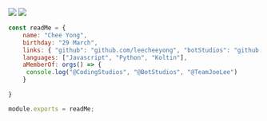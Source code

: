 ![](https://shields-production.up.railway.app/endpoint?url=https://garden.is-a.dev/v2/discordstatus/785783071244025867)
![](https://shields-production.up.railway.app/endpoint?url=https://garden.is-a.dev/v2/discordactivity/785783071244025867)
```js
const readMe = {
    name: "Chee Yong",
    birthday: "29 March",
    links: { "github": "github.com/leecheeyong", "botStudios": "github.com/BotStudios" },
    languages: ["Javascript", "Python", "Koltin"],
    aMemberOf: orgs() => {
     console.log("@CodingStudios", "@BotStudios", "@TeamJoeLee")
    }
    
}

module.exports = readMe;
```
[](https://komarev.com/ghpvc/?username=leecheeyong&color=orange)
